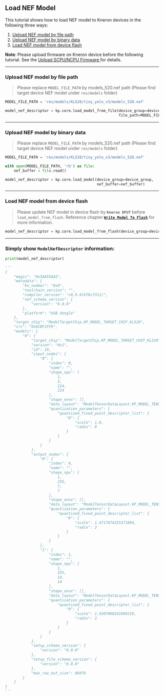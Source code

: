 ## Load NEF Model

This tutorial shows how to load NEF model to Kneron devices in the following three ways:  

1. [Upload NEF model by file path](#upload-nef-model-by-file-path)  
2. [Upload NEF model by binary data](#upload-nef-model-by-binary-data)  
3. [Load NEF model from device flash](#load-nef-model-from-device-flash)  

**Note**: Please upload firmware on Kneron device before the following tutorial. See the [Upload SCPU/NCPU Firmware
](./upload_firmware.md) for details.  

---

### Upload NEF model by file path
> Please replace `MODEL_FILE_PATH` by models_520.nef path (Please find target device NEF model under `res/models` folder)

```python
MODEL_FILE_PATH = 'res/models/KL520/tiny_yolo_v3/models_520.nef'

model_nef_descriptor = kp.core.load_model_from_file(device_group=device_group,
                                                    file_path=MODEL_FILE_PATH)
```

---

### Upload NEF model by binary data
> Please replace `MODEL_FILE_PATH` by models_520.nef path (Please find target device NEF model under `res/models` folder)

```python
MODEL_FILE_PATH = 'res/models/KL520/tiny_yolo_v3/models_520.nef'

with open(MODEL_FILE_PATH, 'rb') as file:
    nef_buffer = file.read()

model_nef_descriptor = kp.core.load_model(device_group=device_group,
                                          nef_buffer=nef_buffer)
```

---

### Load NEF model from device flash
> Please update NEF model in device flash by **`Kneron DFUT`** before `load_model_from_flash`. Reference chapter [**`Write Model To Flash`**](../../introduction/write_model_to_flash.md) for more information.

```python
model_nef_descriptor = kp.core.load_model_from_flash(device_group=device_group)
```

---

### Simply show **`ModelNefDescriptor`** information:

```python
print(model_nef_descriptor)

'''
{
    "magic": "0x5AA55AA5",
    "metadata": {
        "kn_number": "0x0",
        "toolchain_version": "",
        "compiler_version": "v0.9.0(bf6cf311)",
        "nef_schema_version": {
            "version": "0.0.0"
        },
        "platform": "USB dongle"
    },
    "target_chip": "ModelTargetChip.KP_MODEL_TARGET_CHIP_KL520",
    "crc": "0x6CBF1FF9",
    "models": {
        "0": {
            "target_chip": "ModelTargetChip.KP_MODEL_TARGET_CHIP_KL520",
            "version": "0x1",
            "id": 19,
            "input_nodes": {
                "0": {
                    "index": 0,
                    "name": "",
                    "shape_npu": [
                        1,
                        3,
                        224,
                        224
                    ],
                    "shape_onnx": [],
                    "data_layout": "ModelTensorDataLayout.KP_MODEL_TENSOR_DATA_LAYOUT_4W4C8B",
                    "quantization_parameters": {
                        "quantized_fixed_point_descriptor_list": {
                            "0": {
                                "scale": 1.0,
                                "radix": 8
                            }
                        }
                    }
                }
            },
            "output_nodes": {
                "0": {
                    "index": 0,
                    "name": "",
                    "shape_npu": [
                        1,
                        255,
                        7,
                        7
                    ],
                    "shape_onnx": [],
                    "data_layout": "ModelTensorDataLayout.KP_MODEL_TENSOR_DATA_LAYOUT_16W1C8B",
                    "quantization_parameters": {
                        "quantized_fixed_point_descriptor_list": {
                            "0": {
                                "scale": 1.4717674255371094,
                                "radix": 2
                            }
                        }
                    }
                },
                "1": {
                    "index": 1,
                    "name": "",
                    "shape_npu": [
                        1,
                        255,
                        14,
                        14
                    ],
                    "shape_onnx": [],
                    "data_layout": "ModelTensorDataLayout.KP_MODEL_TENSOR_DATA_LAYOUT_16W1C8B",
                    "quantization_parameters": {
                        "quantized_fixed_point_descriptor_list": {
                            "0": {
                                "scale": 1.4307060241699219,
                                "radix": 2
                            }
                        }
                    }
                }
            },
            "setup_schema_version": {
                "version": "0.0.0"
            },
            "setup_file_schema_version": {
                "version": "0.0.0"
            },
            "max_raw_out_size": 86076
        }
    }
}
'''
```
